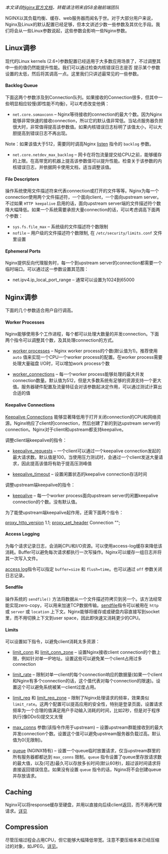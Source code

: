 *本文译自[Nginx官方文档](https://www.nginx.com/blog/tuning-nginx/)，转载请注明来自58金融前端团队*

NGINX以其负载均衡、缓存、web服务器而闻名于世。对于大部分用户来说，Nginx及Linux的默认配置已经足够，但本文讲述少数一些参数及其优化手段。我们将会从一些Linux参数说起，这些参数会影响一些Nginx参数。


## Linux调参

现代的Linux kernels (2.6+)参数配置已经适用于大多数应用场景了，不过调整其中一些的值仍然能提升性能。我们可以通过检查内核错误日志是否
提示某个参数设置的太低，然后将其调高一点。这里我们只讲述最常见的一些参数。


#### Backlog Queue

下面这两个参数涉及到Connection队列。如果接收的Connection很多，但其中一些明显相应较慢(即性能不均衡)，可以考虑改变他俩：

- `net.core.somaxconn` – Nginx等待接收的connection的最大个数。因为Nginx能够非常快速的接收connection，所以它的默认值非常低。当站点服务器负担很大时，非常值得提高该参数值。如果内核错误日志标明了该值太小，可以大胆提高到错误日志不再出现。

Note：如果该值大于512，需要同时调高Nginx [listen](http://nginx.org/en/docs/http/ngx_http_core_module.html#listen) 指令的 `backlog` 参数。

- `net.core.netdev_max_backlog` – 网卡在将包流量提交给CPU之前，能够缓存的上限。在高带宽的机器上提高该参数值可以提升性能。检查关于该参数的内核错误日志，并依据网卡使用文档，适当调整该值。


#### File Descriptors

操作系统使用文件描述符来代表connection或打开的文件等等。Nginx为每一个connection使用两个文件描述符，一个面向client，一个面向upstream server。不过如果 `HTTP keepalive` 启用的话，面向upstream server端的文件描述符个数降大幅降低。如果一个系统需要承担大量connection的话，可以考虑调高下面两个参数：

- `sys.fs.file_max` – 系统级的文件描述符个数限制
- `nofile` – 用户级的文件描述符个数限制, 在 `/etc/security/limits.conf` 文件里设置


#### Ephemeral Ports

Nginx提供反向代理服务时，每一个到upstream server的connection都需要一个临时端口。可以通过这一参数设置其范围：

- net.ipv4.ip_local_port_range – 通常可以设置为1024到65000



## Nginx调参

下面的几个参数适合用户自行调高。


#### Worker Processes

Nginx能够使用多个工作进程，每个都可以处理大数量的并发connection。下面两个指令可以调整其个数，及其处理connection的方式。

- [worker processes](http://nginx.org/en/docs/ngx_core_module.html#worker_processes) – Nginx worker process的个数(默认值为1)。推荐使用 `auto` 值来实现一个CPU一个worker process的配置。在worker process需要处理大量磁盘 I/O时，可以增加work process个数

- [worker_connections](http://nginx.org/en/docs/ngx_core_module.html#worker_connections) – 每一个worker process能够处理的最大并发connection数量。默认值为512，但是大多数系统有足够的资源支持一个更大值。服务器硬件配置及流量特征会对该参数起决定作用，可以通过测试计算出合适的值


#### Keepalive Connections

[Keepalive Connections](https://www.nginx.com/blog/http-keepalives-and-web-performance/) 能够显著降低用于打开关闭connection的CPU和网络资源。Nginx响应了client的connection，然后创建了新的到达upstream server的connection。Nginx对于client和upstream都支持keepalive。


调整client端keepalive的指令：

- [keepalive_requests](http://nginx.org/en/docs/http/ngx_http_core_module.html#keepalive_requests) – 一个client可以通过一个keepalive connection发起的最大请求数。默认值是100。当使用压力测试时，会通过一个client发送大量请求，因此提高该值将有助于提高压测峰值

- [keepalive_timeout](http://nginx.org/en/docs/http/ngx_http_core_module.html#keepalive_timeout) – 设置闲置状态的keepalive connection存活时间


调整upstream端keepalive的指令：

- [keepalive](http://nginx.org/en/docs/http/ngx_http_upstream_module.html#keepalive) – 每一个worker process面向upstream server的闲置keepalive connection的个数。没有默认值。


为了能使upstream端keepalive起作用，还需下面两个指令：

[proxy_http_version](http://nginx.org/en/docs/http/ngx_http_proxy_module.html#proxy_http_version) 1.1;
[proxy_set_header](http://nginx.org/en/docs/http/ngx_http_proxy_module.html#proxy_set_header) Connection "";



#### Access Logging

为每个请求记录日志，会消耗CPU和I/O资源。可以使用access-log缓存来降低该消耗。Buffer可以避免每次请求都执行一次写操作。Nginx可以缓存一组日志并将其一次写入文件。

[access log](http://nginx.org/en/docs/http/ngx_http_log_module.html#access_log)指令可以指定 `buffer=size` 和 `flush=time`。也可以通过 `off` 参数关闭日志记录。


#### Sendfile

操作系统的 `sendfile()` 方法将数据从一个文件描述符拷贝到另一个。该方法经常能实现zero-copy，可以用来加速TCP数据传输。[sendfile](http://nginx.org/en/docs/http/ngx_http_core_module.html#sendfile)指令可以被用在 `http` 或 `server` 或 `location` 上下文。Nginx能够将缓存或或硬盘内容直接写到socket里，而不用切换上下文到user space，因此即快速又消耗更少的CPU。


#### Limits

可以设置如下指令，以避免client消耗太多资源：


- [limit_conn](http://nginx.org/en/docs/http/ngx_http_limit_conn_module.html#limit_conn) 和 [limit_conn_zone](http://nginx.org/en/docs/http/ngx_http_limit_conn_module.html#limit_conn_zone) – 设置Nginx接收client connection的个数上限，例如针对单一IP地址。设置这些可以避免某一个client占用过多connection

- [limit_rate](http://nginx.org/en/docs/http/ngx_http_core_module.html#limit_rate) – 限制对单一client的每个connection响应的数据量(如果一个client和Nginx有多个connection的话，这个值代表对每个connection的限速)。设置这个可以避免系统被某一client过度占用。

- [limit_req](http://nginx.org/en/docs/http/ngx_http_limit_req_module.html#limit_req) 和 [limit_req_zone](http://nginx.org/en/docs/http/ngx_http_limit_req_module.html#limit_req_zone) – 限制了Nginx处理请求的频率，效果类似 `limit_rate`。这两个配置可以提高应用的安全性，特别是登录页面，设置请求频率为一个合理的值满足用户手动输入消耗的时间，比如2秒，但是对于程序执行(像DDoS)提交又太慢

- [max_conns](http://nginx.org/en/docs/http/ngx_http_upstream_module.html#max_conns) 参数(该指令作用于upstream) – 设置upstream群能接收到的最大并发connection个数。设置这个值可以避免upstream服务器负载过高。默认值为0(无限制)。

- [queue](http://nginx.org/en/docs/http/ngx_http_upstream_module.html#queue) (NGINX特有) – 设置一个queue临时放置请求，仅当upstream群里的所有服务器都都达到 `max_conns` 限制。`queue` 指令设置了queue里存放请求数的最大值，以及(可选)最久可以存放多长时间(默认60秒)，超过该时间请求将直接返回错误信息。如果没有设置 `queue` 指令的话，Nginx将不会创建queue并存放请求。



## Caching

Nginx可以将response缓存至硬盘，并用以直接向后续client返回，而不用再代理请求。[详见](https://docs.nginx.com/nginx/admin-guide/content-cache/content-caching/)



## Compression

尽管压缩过程会占用CPU，但它能够大幅降低带宽。注意不要压缩本来已经压缩过的对象，如JPEG。[详见](https://www.nginx.com/resources/admin-guide/compression-and-decompression/)。

























